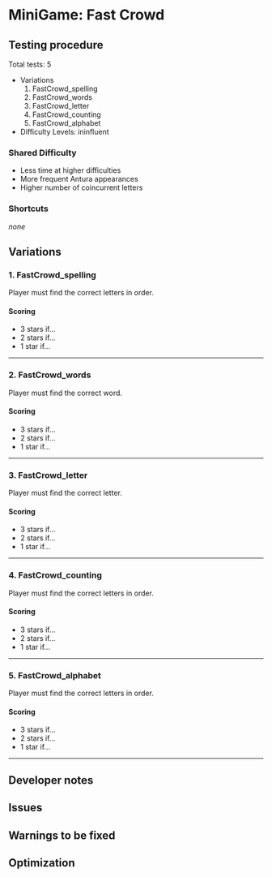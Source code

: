 # MiniGame: Fast Crowd

## Testing procedure
Total tests: 5
- Variations
	1. FastCrowd_spelling
    2. FastCrowd_words
    3. FastCrowd_letter
    4. FastCrowd_counting
    5. FastCrowd_alphabet
- Difficulty Levels: ininfluent

### Shared Difficulty
- Less time at higher difficulties
- More frequent Antura appearances
- Higher number of coincurrent letters

### Shortcuts
_none_

## Variations

### 1. FastCrowd_spelling
Player must find the correct letters in order.

#### Scoring
- 3 stars if...
- 2 stars if...
- 1 star if...
---
### 2. FastCrowd_words
Player must find the correct word.

#### Scoring
- 3 stars if...
- 2 stars if...
- 1 star if...
---
### 3. FastCrowd_letter
Player must find the correct letter.

#### Scoring
- 3 stars if...
- 2 stars if...
- 1 star if...
---
### 4. FastCrowd_counting
Player must find the correct letters in order.

#### Scoring
- 3 stars if...
- 2 stars if...
- 1 star if...
---
### 5. FastCrowd_alphabet
Player must find the correct letters in order.

#### Scoring
- 3 stars if...
- 2 stars if...
- 1 star if...
---
## Developer notes

## Issues

## Warnings to be fixed

## Optimization
